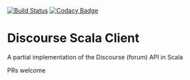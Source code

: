 [![Build Status](https://travis-ci.org/chrisbeach/discourse-scala-client.svg?branch=master)](https://travis-ci.org/chrisbeach/discourse-scala-client)  [![Codacy Badge](https://api.codacy.com/project/badge/Grade/12537f6e193a447db68b1d695341450b)](https://www.codacy.com/manual/chrisbeach/discourse-scala-client?utm_source=github.com&amp;utm_medium=referral&amp;utm_content=chrisbeach/discourse-scala-client&amp;utm_campaign=Badge_Grade)

# Discourse Scala Client

A partial implementation of the Discourse (forum) API in Scala 

PRs welcome